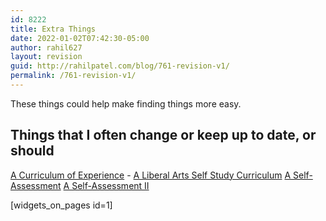 ```yaml
---
id: 8222
title: Extra Things
date: 2022-01-02T07:42:30-05:00
author: rahil627
layout: revision
guid: http://rahilpatel.com/blog/761-revision-v1/
permalink: /761-revision-v1/
---
```

These things could help make finding things more easy.

<h2>Things that I often change or keep up to date, or should</h2>
<a href="http://www.rahilpatel.com/blog/a-curriculum-of-experience">A Curriculum of Experience</a>
  - <a href="http://www.rahilpatel.com/blog/a-liberal-arts-self-study-curriculum">A Liberal Arts Self Study Curriculum</a>
<a href="http://www.rahilpatel.com/blog/a-self-assessment">A Self-Assessment</a>
<a href="http://www.rahilpatel.com/blog/a-self-assessment-ii">A Self-Assessment II</a>

[widgets_on_pages id=1]